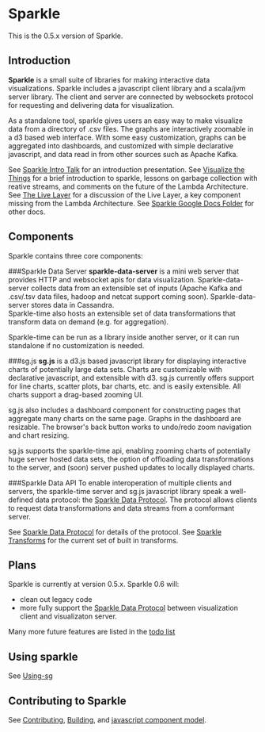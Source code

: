 Sparkle
=======

This is the 0.5.x version of Sparkle. 

Introduction
-------
**Sparkle** is a small suite of libraries for making interactive data visualizations. 
Sparkle includes a javascript client library and a scala/jvm server library.
The client and server are connected by websockets protocol for requesting and delivering data for visualization. 

As a standalone tool, sparkle gives users an easy way to make visualize data from a directory of .csv files. 
The graphs are interactively zoomable in a d3 based web interface. 
With some easy customization, graphs can be aggregated into dashboards, and customized with simple declarative javascript, and data read in from other sources such as Apache Kafka.

See [Sparkle Intro Talk](https://docs.google.com/presentation/d/1j704Lcj7HhL1O6K2sOYdQeDyhQ_porkbur7UOkKeD50) for an introduction presentation.
See [Visualize the Things](https://docs.google.com/presentation/d/1YGeO2FEvdjGgSRihxU5HdEDdktBbv7mfYDtVAxW0FKU) for a brief introduction to sparkle, lessons on garbage collection with reative streams, and comments on the future of the Lambda Architecture.
See [The Live Layer](https://docs.google.com/presentation/d/16onrz3i4aUORHxnKwdbX9mk9UgG9JJyq6eO4qDeZSn0) for a discussion of the Live Layer, 
a key component missing from the Lambda Architecture.
See [Sparkle Google Docs Folder](https://drive.google.com/folderview?id=0B6uZet2ug3aKfm9KRTdXcFZUc3o2UnFyU3FscWk2T2pNazdoR1AzMlZiU3lLRXFILXJHdlU) for other docs.

Components
------
Sparkle contains three core components:

###Sparkle Data Server 
**sparkle-data-server** is a mini web server that provides HTTP and websocket apis for data visualization. 
Sparkle-data-server collects data from an extensible set of inputs (Apache Kafka and .csv/.tsv data files, hadoop and netcat support coming soon). 
Sparkle-data-server stores data in Cassandra.  
Sparkle-time also hosts an extensible set of data transformations that transform data on demand (e.g. for aggregation).

Sparkle-time can be run as a library inside another server, or it can run standalone if no customization is needed.

###sg.js 
**sg.js** is a d3.js based javascript library for displaying interactive charts of potentially large data sets.  Charts are customizable with declarative javascript, and extensible with d3. sg.js currently offers support for line charts, scatter plots, bar charts, etc. and is easily extensible. All charts support a drag-based zooming UI. 

sg.js also includes a dashboard component for constructing pages that aggregate many charts on the same page. Graphs in the dashboard are resizable. The browser's back button works to undo/redo zoom navigation and chart resizing.

sg.js supports the sparkle-time api, enabling zooming charts of potentially huge server hosted data sets, the option of offloading data transformations to the server, and (soon) server pushed updates to locally displayed charts.

###Sparkle Data API
To enable interoperation of multiple clients and servers, the sparkle-time server and sg.js javascript library speak a well-defined data protocol: the [Sparkle Data Protocol](https://docs.google.com/document/d/1OvRxFbTzjuLSh7J3NXEM3jNQKxCCiBEfKr5fE6EeBJk/pub). The protocol allows clients to request data transformations and data streams from a comformant server.

See [Sparkle Data Protocol](https://docs.google.com/document/d/1OvRxFbTzjuLSh7J3NXEM3jNQKxCCiBEfKr5fE6EeBJk/pub) for details of the protocol. See [Sparkle Transforms](https://docs.google.com/document/d/1rz_7otdjla5d9990zdvM6Uev-5c_jqbZhepyLIKQO6U/pub) for the current set of built in transforms.


Plans
-------
Sparkle is currently at version 0.5.x.  Sparkle 0.6 will:
* clean out legacy code 
* more fully support the [Sparkle Data Protocol](https://docs.google.com/document/d/1OvRxFbTzjuLSh7J3NXEM3jNQKxCCiBEfKr5fE6EeBJk/pub) between visualization client and visualizaton server.

Many more future features are listed in the [todo list](https://github.com/mighdoll/sparkle/blob/master/ToDo)

Using sparkle 
-------
See [Using-sg](https://github.com/mighdoll/sparkle/blob/master/Using-sg.md)

Contributing to Sparkle 
-------
See [Contributing](https://github.com/mighdoll/sparkle/blob/master/contributing.md), [Building](https://github.com/mighdoll/sparkle/blob/master/Building.md), and
 [javascript component model](https://github.com/mighdoll/sparkle/blob/master/component-model.md).

